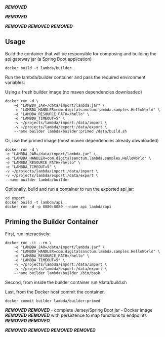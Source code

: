 
***REMOVED***

***REMOVED***

***REMOVED***
***REMOVED***
***REMOVED***

## Usage

Build the container that will be responsible for composing and building the api gateway jar (a Spring Boot application)

    docker build -t lambda/builder .

Run the lambda/builder container and pass the required environment variables:

Using a fresh builder image (no maven dependencies downloaded)

    docker run -d \
        -e "LAMBDA_JAR=/data/import/lambda.jar" \
        -e "LAMBDA_HANDLER=com.digitalsanctum.lambda.samples.HelloWorld" \
        -e "LAMBDA_RESOURCE_PATH=/hello" \
        -e "LAMBDA_TIMEOUT=5" \
        -v ~/projects/lambda/import:/data/import \
        -v ~/projects/lambda/export:/data/export \
        --name builder lambda/builder:primed /data/build.sh

Or, use the primed image (most maven dependencies already downloaded)

    docker run -d \
    -e "LAMBDA_JAR=/data/import/lambda.jar" \
    -e "LAMBDA_HANDLER=com.digitalsanctum.lambda.samples.HelloWorld" \
    -e "LAMBDA_RESOURCE_PATH=/hello" \
    -e "LAMBDA_TIMEOUT=5" \
    -v ~/projects/lambda/import:/data/import \
    -v ~/projects/lambda/export:/data/export \
    --name builder lambda/builder


Optionally, build and run a container to run the exported api.jar:

    cd export
    docker build -t lambda/api .
    docker run -d -p 8080:8080 --name api lambda/api


## Priming the Builder Container

First, run interactively:

    docker run -it --rm \
        -e "LAMBDA_JAR=/data/import/lambda.jar" \
        -e "LAMBDA_HANDLER=com.digitalsanctum.lambda.samples.HelloWorld" \
        -e "LAMBDA_RESOURCE_PATH=/hello" \
        -e "LAMBDA_TIMEOUT=5" \
        -v ~/projects/lambda/import:/data/import \
        -v ~/projects/lambda/export:/data/export \
        --name builder lambda/builder /bin/bash

Second, from inside the builder container run /data/build.sh

Last, from the Docker host commit the container.

    docker commit builder lambda/builder:primed



***REMOVED***
***REMOVED***
    - complete Jersey/Spring Boot jar
    - Docker image
***REMOVED***
***REMOVED*** with persistence to map functions to endpoints    
***REMOVED***
***REMOVED***

***REMOVED***
***REMOVED***
***REMOVED***
***REMOVED***

